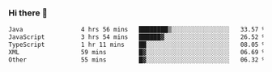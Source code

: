 ### Hi there 👋

<!--START_SECTION:waka-->

```txt
Java                4 hrs 56 mins   ████████▒░░░░░░░░░░░░░░░░   33.57 %
JavaScript          3 hrs 54 mins   ██████▓░░░░░░░░░░░░░░░░░░   26.52 %
TypeScript          1 hr 11 mins    ██░░░░░░░░░░░░░░░░░░░░░░░   08.05 %
XML                 59 mins         █▓░░░░░░░░░░░░░░░░░░░░░░░   06.69 %
Other               55 mins         █▓░░░░░░░░░░░░░░░░░░░░░░░   06.32 %
```

<!--END_SECTION:waka-->


<!--
**AnkelMauCastillo/AnkelMauCastillo** is a ✨ _special_ ✨ repository because its `README.md` (this file) appears on your GitHub profile.

Here are some ideas to get you started:

- 🔭 I’m currently working on ...
- 🌱 I’m currently learning ...
- 👯 I’m looking to collaborate on ...
- 🤔 I’m looking for help with ...
- 💬 Ask me about ...
- 📫 How to reach me: ...
- 😄 Pronouns: ...
- ⚡ Fun fact: ...
-->
